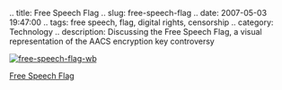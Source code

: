 .. title: Free Speech Flag
.. slug: free-speech-flag
.. date: 2007-05-03 19:47:00
.. tags: free speech, flag, digital rights, censorship
.. category: Technology
.. description: Discussing the Free Speech Flag, a visual representation of the AACS encryption key controversy

[![free-speech-flag-wb](http://farm1.static.flickr.com/228/482657351_7112bf3794_m.jpg)](http://www.flickr.com/photos/phoe6/482657351/)

[Free Speech Flag](http://blog.wired.com/gadgets/2007/02/the_new_hddvdbl.html)